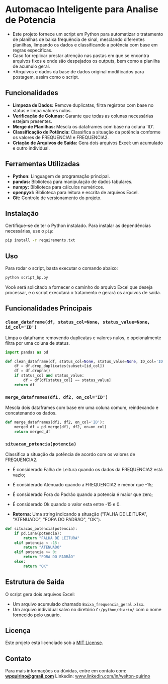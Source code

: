 # Automacao Inteligente para Analise de Potencia

- Este projeto fornece um script em Python para automatizar o tratamento de planilhas de baixa frequência de sinal, mesclando diferentes planilhas, limpando os dados e classificando a potência com base em regras específicas.
- Caso for replicar prestar atrenção nas pastas em que se encontra arquivos fixos e onde são despejados os outputs, bem como a planilha de acumulo geral.
- *Arquivos e dados da base de dados original modificados para postagem, assim como o script.


## Funcionalidades

- **Limpeza de Dados:** Remove duplicatas, filtra registros com base no status e limpa valores nulos.
- **Verificação de Colunas:** Garante que todas as colunas necessárias estejam presentes.
- **Merge de Planilhas:** Mescla os dataframes com base na coluna 'ID'.
- **Classificação de Potência:** Classifica a situação da potência conforme os valores de FREQUENCIA1 e FREQUENCIA2.
- **Criação de Arquivos de Saída:** Gera dois arquivos Excel: um acumulado e outro individual.

## Ferramentas Utilizadas

- **Python:** Linguagem de programação principal.
- **pandas:** Biblioteca para manipulação de dados tabulares.
- **numpy:** Biblioteca para cálculos numéricos.
- **openpyxl:** Biblioteca para leitura e escrita de arquivos Excel.
- **Git:** Controle de versionamento do projeto.

## Instalação

Certifique-se de ter o Python instalado. Para instalar as dependências necessárias, use o `pip`:

```bash
pip install -r requirements.txt
```

## Uso

Para rodar o script, basta executar o comando abaixo:

```bash
python script_bp.py
```

Você será solicitado a fornecer o caminho do arquivo Excel que deseja processar, e o script executará o tratamento e gerará os arquivos de saída.

## Funcionalidades Principais

### `clean_dataframe(df, status_col=None, status_value=None, id_col='ID')`
Limpa o dataframe removendo duplicatas e valores nulos, e opcionalmente filtra por uma coluna de status.

```python
import pandas as pd

def clean_dataframe(df, status_col=None, status_value=None, ID_col='ID'):
    df = df.drop_duplicates(subset=[id_col])
    df = df.dropna()
    if status_col and status_value:
        df = df[df[status_col] == status_value]
    return df
```

### `merge_dataframes(df1, df2, on_col='ID')`
Mescla dois dataframes com base em uma coluna comum, reindexando e concatenando os dados.

```python
def merge_dataframes(df1, df2, on_col='ID'):
    merged_df = pd.merge(df1, df2, on=on_col)
    return merged_df
```

### `situacao_potencia(potencia)`
Classifica a situação da potência de acordo com os valores de FREQUENCIA2.
- É considerado Falha de Leitura quando os dados da FREQUENCIA2 está vazio;
- É considerado Atenuado quando a FREQUENCIA2 é menor que -15;
- É considerado Fora do Padrão quando a potencia é maior que zero;
- É considerado Ok quando o valor esta entre -15 e 0.
  
- **Retorna:** Uma string indicando a situação ("FALHA DE LEITURA", "ATENUADO", "FORA DO PADRÃO", "OK").

```python
def situacao_potencia(potencia):
    if pd.isna(potencia):
        return "FALHA DE LEITURA"
    elif potencia < -15:
        return "ATENUADO"
    elif potencia >= 0:
        return "FORA DO PADRÃO"
    else:
        return "OK"
```

## Estrutura de Saída

O script gera dois arquivos Excel:

- Um arquivo acumulado chamado `Baixa_frequencia_geral.xlsx`.
- Um arquivo individual salvo no diretório `C:/python/diario/` com o nome fornecido pelo usuário.

## Licença

Este projeto está licenciado sob a [MIT License](LICENSE).

## Contato

Para mais informações ou dúvidas, entre em contato com: **wpquirino@gmail.com**
Linkedin: www.linkedin.com/in/welton-quirino


